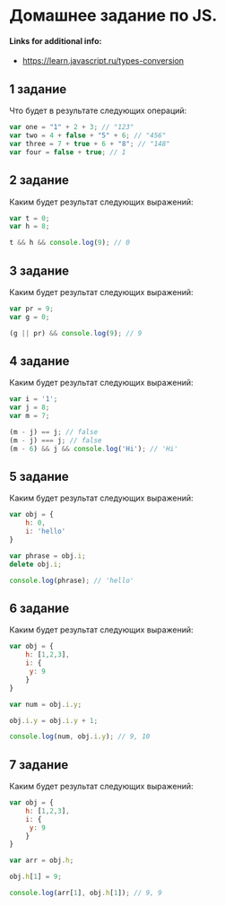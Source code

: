 # Домашнее задание по JS.

#### Links for additional info:
* https://learn.javascript.ru/types-conversion

## 1 задание

Что будет в результате следующих операций:

```javascript
var one = "1" + 2 + 3; // "123"
var two = 4 + false + "5" + 6; // "456"
var three = 7 + true + 6 + "8"; // "148"
var four = false + true; // 1
```

## 2 задание

Каким будет результат следующих выражений:

```javascript
var t = 0;
var h = 8;

t && h && console.log(9); // 0
```

## 3 задание

Каким будет результат следующих выражений:

```javascript
var pr = 9;
var g = 0;

(g || pr) && console.log(9); // 9
```

## 4 задание

Каким будет результат следующих выражений:

```javascript
var i = '1';
var j = 8;
var m = 7;

(m - j) == j; // false
(m - j) === j; // false
(m - 6) && j && console.log('Hi'); // 'Hi'
```

## 5 задание

Каким будет результат следующих выражений:

```javascript
var obj = {
    h: 0,
    i: 'hello'
}

var phrase = obj.i;
delete obj.i;

console.log(phrase); // 'hello'
```

## 6 задание

Каким будет результат следующих выражений:

```javascript
var obj = {
    h: [1,2,3],
    i: {
     y: 9
    }
}

var num = obj.i.y;

obj.i.y = obj.i.y + 1;

console.log(num, obj.i.y); // 9, 10
```

## 7 задание

Каким будет результат следующих выражений:

```javascript
var obj = {
    h: [1,2,3],
    i: {
     y: 9
    }
}

var arr = obj.h;

obj.h[1] = 9;

console.log(arr[1], obj.h[1]); // 9, 9
```
